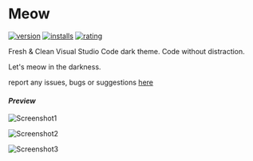 # Meow

[![version](https://vsmarketplacebadges.dev/version-short/irfanshadikrishad.meow.png)](https://marketplace.visualstudio.com/items?itemName=irfanshadikrishad.meow)&nbsp;[![installs](https://vsmarketplacebadges.dev/installs-short/irfanshadikrishad.meow.png)](https://marketplace.visualstudio.com/items?itemName=irfanshadikrishad.meow)&nbsp;[![rating](https://vsmarketplacebadges.dev/rating-short/irfanshadikrishad.meow.png)](https://marketplace.visualstudio.com/items?itemName=irfanshadikrishad.meow)

Fresh & Clean Visual Studio Code dark theme. Code without distraction.

Let's meow in the darkness.

report any issues, bugs or suggestions [here](https://github.com/irfanshadikrishad/meow)

#### _Preview_

![Screenshot1](https://i.ibb.co/CmZFxsN/irfanshadikrishad-meow-1.jpg)

![Screenshot2](https://i.ibb.co/c689xCN/irfanshadikrishad-meow-2.jpg)

![Screenshot3](https://i.ibb.co/Ph9GCZs/irfanshadikrishad-meow-3.jpg)
